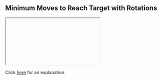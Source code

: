 ##  Minimum Moves to Reach Target with Rotations 

<iframe></iframe>

Click [here](Explanation.md) for an explanation.

